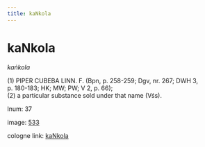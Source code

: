 ```yaml
---
title: kaNkola
---
```


# kaNkola

<i>kaṅkola</i>  <div n="P" />(1) <bot>PIPER CUBEBA LINN. F.</bot> (Bpn, p. 258-259; Dgv, nr. 267; DWH 3, <div n="lb" />p. 180-183; HK; MW; PW; V 2, p. 66); <div n="P" />(2) a particular substance sold under that name (Vśs).

lnum: 37

image: [533](https://www.sanskrit-lexicon.uni-koeln.de/scans/csl-apidev/servepdf.php?dict=snp&page=533)

cologne link: [kaNkola](https://sanskrit-lexicon.uni-koeln.de/scans/csl-apidev/getword.php?dict=snp&key=kaNkola)

